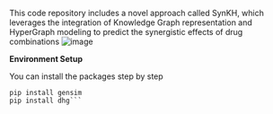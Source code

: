This code repository includes a novel approach called SynKH, which leverages the integration of Knowledge Graph representation and HyperGraph modeling to predict the synergistic effects of drug combinations
![image](https://github.com/maryammehrabani/SynKH/assets/93048428/19db0120-f82d-4e92-99c1-20e021cd7376)
 
**Environment Setup**

You can install the packages step by step

``` pip install nltk
pip install gensim
pip install dhg```
